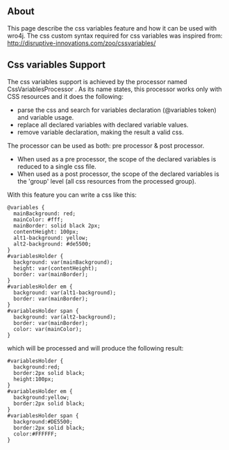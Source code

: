 ## About ##
This page describe the css variables feature and how it can be used with wro4j. The css custom syntax required for css variables was inspired from: http://disruptive-innovations.com/zoo/cssvariables/

## Css variables Support ##
The css variables support is achieved by the processor named CssVariablesProcessor . As its name states, this processor works only with CSS resources and it does the following:
  * parse the css and search for variables declaration (@variables token) and variable usage.
  * replace all declared variables with declared variable values.
  * remove variable declaration, making the result a valid css.

The processor can be used as both: pre processor & post processor.
  * When used as a pre processor, the scope of the declared variables is reduced to a single css file.
  * When used as a post processor, the scope of the declared variables is the 'group' level (all css resources from the processed group).

With this feature you can write a css like this:
```
@variables {
  mainBackground: red;
  mainColor: #fff;
  mainBorder: solid black 2px; 
  contentHeight: 100px;
  alt1-background: yellow; 
  alt2-background: #de5500;
}
#variablesHolder {
  background: var(mainBackground);
  height: var(contentHeight);
  border: var(mainBorder);
}
#variablesHolder em {
  background: var(alt1-background);
  border: var(mainBorder);
}
#variablesHolder span {
  background: var(alt2-background);
  border: var(mainBorder);
  color: var(mainColor);
}
```
which will be processed and will produce the following result:
```
#variablesHolder {
  background:red;
  border:2px solid black;
  height:100px;
}
#variablesHolder em {
  background:yellow;
  border:2px solid black;
}
#variablesHolder span {
  background:#DE5500;
  border:2px solid black;
  color:#FFFFFF;
}
```